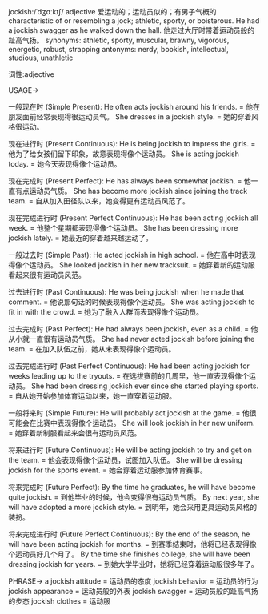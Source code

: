 jockish:/ˈdʒɑːkɪʃ/
adjective
爱运动的；运动员似的；有男子气概的
characteristic of or resembling a jock; athletic, sporty, or boisterous.
He had a jockish swagger as he walked down the hall.  他走过大厅时带着运动员般的趾高气扬。
synonyms: athletic, sporty, muscular, brawny, vigorous, energetic, robust, strapping
antonyms: nerdy, bookish, intellectual, studious, unathletic

词性:adjective


USAGE->

一般现在时 (Simple Present):
He often acts jockish around his friends. = 他在朋友面前经常表现得很运动员气。
She dresses in a jockish style. = 她的穿着风格很运动。

现在进行时 (Present Continuous):
He is being jockish to impress the girls. = 他为了给女孩们留下印象，故意表现得像个运动员。
She is acting jockish today. = 她今天表现得像个运动员。

现在完成时 (Present Perfect):
He has always been somewhat jockish. = 他一直有点运动员气质。
She has become more jockish since joining the track team. = 自从加入田径队以来，她变得更有运动员风范了。

现在完成进行时 (Present Perfect Continuous):
He has been acting jockish all week. = 他整个星期都表现得像个运动员。
She has been dressing more jockish lately. = 她最近的穿着越来越运动了。

一般过去时 (Simple Past):
He acted jockish in high school. = 他在高中时表现得像个运动员。
She looked jockish in her new tracksuit. = 她穿着新的运动服看起来很有运动员风范。

过去进行时 (Past Continuous):
He was being jockish when he made that comment. = 他说那句话的时候表现得像个运动员。
She was acting jockish to fit in with the crowd. = 她为了融入人群而表现得像个运动员。

过去完成时 (Past Perfect):
He had always been jockish, even as a child. = 他从小就一直很有运动员气质。
She had never acted jockish before joining the team. = 在加入队伍之前，她从未表现得像个运动员。

过去完成进行时 (Past Perfect Continuous):
He had been acting jockish for weeks leading up to the tryouts. = 在选拔赛前的几周里，他一直表现得像个运动员。
She had been dressing jockish ever since she started playing sports. = 自从她开始参加体育运动以来，她一直穿着运动服。

一般将来时 (Simple Future):
He will probably act jockish at the game. = 他很可能会在比赛中表现得像个运动员。
She will look jockish in her new uniform. = 她穿着新制服看起来会很有运动员风范。

将来进行时 (Future Continuous):
He will be acting jockish to try and get on the team. = 他会表现得像个运动员，试图加入队伍。
She will be dressing jockish for the sports event. = 她会穿着运动服参加体育赛事。

将来完成时 (Future Perfect):
By the time he graduates, he will have become quite jockish. = 到他毕业的时候，他会变得很有运动员气质。
By next year, she will have adopted a more jockish style. = 到明年，她会采用更具运动员风格的装扮。

将来完成进行时 (Future Perfect Continuous):
By the end of the season, he will have been acting jockish for months. = 到赛季结束时，他将已经表现得像个运动员好几个月了。
By the time she finishes college, she will have been dressing jockish for years. = 到她大学毕业时，她将已经穿着运动服很多年了。


PHRASE->
a jockish attitude = 运动员的态度
jockish behavior = 运动员的行为
jockish appearance = 运动员般的外表
jockish swagger = 运动员般的趾高气扬的步态
jockish clothes = 运动服


